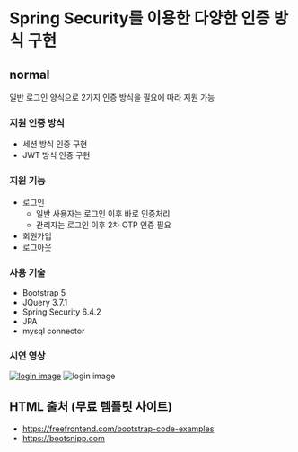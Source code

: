 # Spring Security를 이용한 다양한 인증 방식 구현

## normal 
일반 로그인 양식으로 2가지 인증 방식을 필요에 따라 지원 가능

### 지원 인증 방식
* 세션 방식 인증 구현
* JWT 방식 인증 구현

### 지원 기능
* 로그인
	* 일반 사용자는 로그인 이후 바로 인증처리
	* 관리자는 로그인 이후 2차 OTP 인증 필요
* 회원가입
* 로그아웃

### 사용 기술
* Bootstrap 5
* JQuery 3.7.1
* Spring Security 6.4.2
* JPA
* mysql connector

### 시연 영상
[![login image](https://i9.ytimg.com/vi_webp/-2XIdglsYlg/mq3.webp?sqp=CLyF3rsG-oaymwEmCMACELQB8quKqQMa8AEB-AH-CYAC0AWKAgwIABABGGUgZShlMA8=&rs=AOn4CLBIznEAwwGVq9-2KMUxZKfEzmhJaw)](https://youtu.be/-2XIdglsYlg)
![login image](./video/normal-video.gif)


## HTML 출처 (무료 템플릿 사이트)
* https://freefrontend.com/bootstrap-code-examples
* https://bootsnipp.com